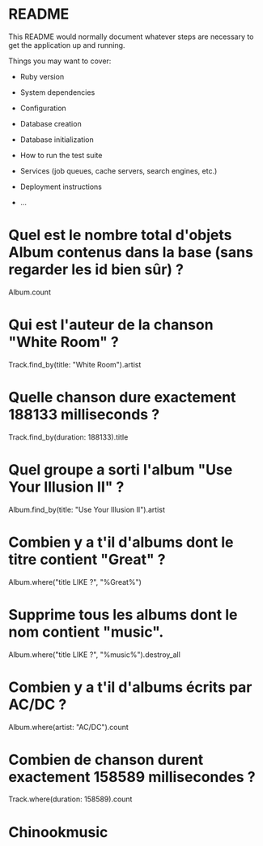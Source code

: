 # README

This README would normally document whatever steps are necessary to get the
application up and running.

Things you may want to cover:

* Ruby version

* System dependencies

* Configuration

* Database creation

* Database initialization

* How to run the test suite

* Services (job queues, cache servers, search engines, etc.)

* Deployment instructions

* ...


# Quel est le nombre total d'objets Album contenus dans la base (sans regarder les id bien sûr) ?
Album.count

# Qui est l'auteur de la chanson "White Room" ?
Track.find_by(title: "White Room").artist

# Quelle chanson dure exactement 188133 milliseconds ?
Track.find_by(duration: 188133).title

# Quel groupe a sorti l'album "Use Your Illusion II" ?
Album.find_by(title: "Use Your Illusion II").artist

# Combien y a t'il d'albums dont le titre contient "Great" ?
Album.where("title LIKE ?", "%Great%")

# Supprime tous les albums dont le nom contient "music".
Album.where("title LIKE ?", "%music%").destroy_all

# Combien y a t'il d'albums écrits par AC/DC ?
Album.where(artist: "AC/DC").count

# Combien de chanson durent exactement 158589 millisecondes ?
Track.where(duration: 158589).count
# Chinookmusic
